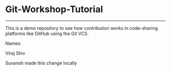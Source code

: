 # Git-Workshop-Tutorial
------------------------------------------------------

This is a demo repository to see how contribution works in code-sharing platforms like GitHub using the Git VCS.

Names:

Viraj
Shiv 

Suvansh made this change locally